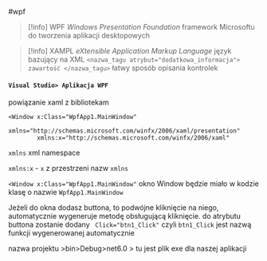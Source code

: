 #wpf

>[!info] WPF *Windows Presentation Foundation*
framework Microsoftu do tworzenia aplikacji desktopowych

>[!info] XAMPL *eXtensible Application Markup Language*
>język bazujący na XML
>`<nazwa_tagu atrybut="dodatkowa_informacja"> zawartość </nazwa_tagu>`
>łatwy sposób opisania kontrolek


#### `Visual Studio> Aplikacja WPF`

powiązanie xaml z bibliotekam 
```xaml
<Window x:Class="WpfApp1.MainWindow"
        xmlns="http://schemas.microsoft.com/winfx/2006/xaml/presentation"
        xmlns:x="http://schemas.microsoft.com/winfx/2006/xaml"
```
`xmlns` xml namespace

`xmlns:x`  - `x` z przestrzeni nazw `xmlns`

`<Window x:Class="WpfApp1.MainWindow"` okno Window będzie miało w kodzie klasę o nazwie `WpfApp1.MainWindow`

Jeżeli do okna dodasz buttona, to podwójne kliknięcie na niego, automatycznie wygeneruje metodę obsługującą kliknięcie.
do atrybutu buttona zostanie dodany ` Click="btn1_Click"` czyli `btn1_Click` jest nazwą funkcji wygenerowanej automatycznie
 
nazwa projektu >bin>Debug>net6.0 > tu jest plik exe dla naszej aplikacji